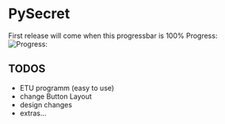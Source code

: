 # PySecret

First release will come when this progressbar is 100%
Progress: ![Progress:](https://geps.dev/progress/59)

## TODOS
 - ETU programm (easy to use) 
 - change Button Layout
 - design changes
 - extras...